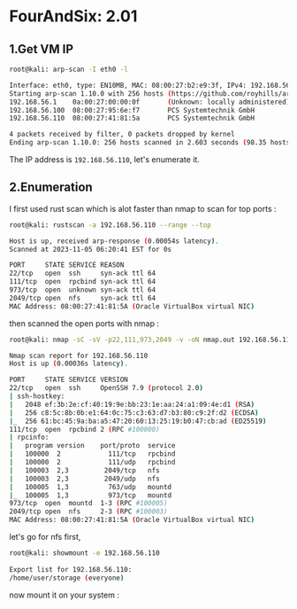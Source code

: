 # FourAndSix: 2.01

## 1.Get VM IP
```bash
root@kali: arp-scan -I eth0 -l

Interface: eth0, type: EN10MB, MAC: 08:00:27:b2:e9:3f, IPv4: 192.168.56.102
Starting arp-scan 1.10.0 with 256 hosts (https://github.com/royhills/arp-scan)
192.168.56.1    0a:00:27:00:00:0f       (Unknown: locally administered)
192.168.56.100  08:00:27:95:6e:f7       PCS Systemtechnik GmbH
192.168.56.110  08:00:27:41:81:5a       PCS Systemtechnik GmbH

4 packets received by filter, 0 packets dropped by kernel
Ending arp-scan 1.10.0: 256 hosts scanned in 2.603 seconds (98.35 hosts/sec). 3 responded
```
The IP address is `192.168.56.110`, let's enumerate it.


## 2.Enumeration
I first used rust scan which is alot faster than nmap to scan for top ports :
```bash
root@kali: rustscan -a 192.168.56.110 --range --top

Host is up, received arp-response (0.00054s latency).
Scanned at 2023-11-05 06:20:41 EST for 0s

PORT     STATE SERVICE REASON
22/tcp   open  ssh     syn-ack ttl 64
111/tcp  open  rpcbind syn-ack ttl 64
973/tcp  open  unknown syn-ack ttl 64
2049/tcp open  nfs     syn-ack ttl 64
MAC Address: 08:00:27:41:81:5A (Oracle VirtualBox virtual NIC)
```

then scanned the open ports with nmap :

```bash
root@kali: nmap -sC -sV -p22,111,973,2049 -v -oN nmap.out 192.168.56.110

Nmap scan report for 192.168.56.110
Host is up (0.00036s latency).

PORT     STATE SERVICE VERSION
22/tcp   open  ssh     OpenSSH 7.9 (protocol 2.0)
| ssh-hostkey: 
|   2048 ef:3b:2e:cf:40:19:9e:bb:23:1e:aa:24:a1:09:4e:d1 (RSA)
|   256 c8:5c:8b:0b:e1:64:0c:75:c3:63:d7:b3:80:c9:2f:d2 (ECDSA)
|_  256 61:bc:45:9a:ba:a5:47:20:60:13:25:19:b0:47:cb:ad (ED25519)
111/tcp  open  rpcbind 2 (RPC #100000)
| rpcinfo: 
|   program version    port/proto  service
|   100000  2            111/tcp   rpcbind
|   100000  2            111/udp   rpcbind
|   100003  2,3         2049/tcp   nfs
|   100003  2,3         2049/udp   nfs
|   100005  1,3          763/udp   mountd
|_  100005  1,3          973/tcp   mountd
973/tcp  open  mountd  1-3 (RPC #100005)
2049/tcp open  nfs     2-3 (RPC #100003)
MAC Address: 08:00:27:41:81:5A (Oracle VirtualBox virtual NIC)
```

let's go for nfs first,

```bash
root@kali: showmount -e 192.168.56.110
       
Export list for 192.168.56.110:
/home/user/storage (everyone)
```

now mount it on your system :

```bash
```
















